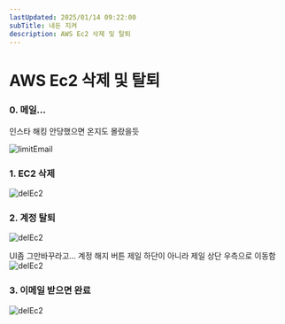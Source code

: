 ```yaml
---
lastUpdated: 2025/01/14 09:22:00
subTitle: 내돈 지켜
description: AWS Ec2 삭제 및 탈퇴
---
```


# AWS Ec2 삭제 및 탈퇴

### 0. 메일...

인스타 해킹 안당했으면 온지도 몰랐을듯

![limitEmail](~@image/2025/limitEmail.png)

### 1. EC2 삭제
![delEc2](~@image/2025/delEc2.png)

### 2. 계정 탈퇴
![delEc2](~@image/2025/delID.png)

UI좀 그만바꾸라고... 계정 해지 버튼 제일 하단이 아니라 제일 상단 우측으로 이동함
![delEc2](~@image/2025/delID2.png)

### 3. 이메일 받으면 완료  
![delEc2](~@image/2025/delConf.png)